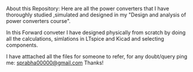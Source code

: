 About this Repository:
Here are all the power converters that I have thoroughly studied ,simulated and designed in my "Design and analysis of power converters course".

In this Forward conveter I have designed physically from scratch by doing all the calculations, simlations in LTspice and Kicad and selecting components.

I have atttached all the files for someone to refer, for any doubt/query ping me: sprabha00000@gmail.com
Thanks!
